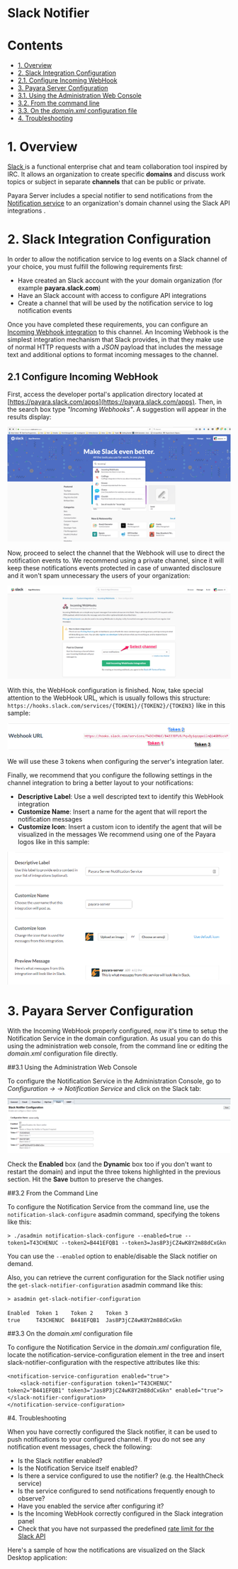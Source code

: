 # Slack Notifier

# Contents

* [1. Overview](#1-overview)
* [2. Slack Integration Configuration](#2-slack-integration-configuration)
 * [2.1. Configure Incoming WebHook](#2.1-configure-incoming-webhook)
* [3. Payara Server Configuration](#3-payara-server-configuration)
 * [3.1. Using the Administration Web Console](#31-using-the-administration-web-console)
 * [3.2. From the command line](#32-from-the-command-line)
 * [3.3. On the _domain.xml_ configuration file](#33-on-the-domainxml-configuration-file)
* [4. Troubleshooting](#4-troubleshooting)

# 1. Overview

[Slack ](https://slack.com/)is a functional enterprise chat and team collaboration tool inspired by IRC. It allows an organization to create specific **domains** and discuss work topics or subject in separate **channels** that can be public or private. 

Payara Server includes a special notifier to send notifications from the [Notification service](/documentation/extended-documentation/notification-service/notification-service.md) to an organization's domain channel using the Slack API integrations .

# 2. Slack Integration Configuration

In order to allow the notification service to log events on a Slack channel of your choice, you must fulfill the following requirements first:

* Have created an Slack account with the your domain organization (for example **payara.slack.com**)
* Have an Slack account with access to configure API integrations
* Create a channel that will be used by the notification service to log notification events

Once you have completed these requirements, you can configure an [Incoming Webhook integration](https://api.slack.com/incoming-webhooks) to this channel. An Incoming Webhook is the simplest integration mechanism that Slack provides, in that they make use of normal HTTP requests with a _JSON_ payload that includes the message text and additional options to format incoming messages to the channel.

## 2.1 Configure Incoming WebHook

First, access the developer portal's application directory located at [https://payara.slack.com/apps](https://payara.slack.com/apps). Then, in the search box type _"Incoming Webhooks"_. A suggestion will appear in the results display:

![Slack Application Portal](/images/slack-application-portal.png)

Now, proceed to select the channel that the Webhook will use to direct the notification events to. We recommend using a private channel, since it will keep these notifications events protected in case of unwanted disclosure and it won't spam unnecessary the users of your organization:

![Incoming WebHook Channel Selection](/images/slack-channel-selection.png)

With this, the WebHook configuration is finished. Now, take special attention to the WebHook URL, which is usually follows this structure: `https://hooks.slack.com/services/{TOKEN1}/{TOKEN2}/{TOKEN3}` like in this sample:

![WebHook URL Sample](/images/slack-webhook-url.png)

We will use these 3 tokens when configuring the server's integration later.

Finally, we recommend that you configure the following settings in the channel integration to bring a better layout to your notifications:

* **Descriptive Label**: Use a well descripted text to identify this WebHook integration
* **Customize Name**: Insert a name for the agent that will report the notification messages
* **Customize Icon**: Insert a custom icon to identify the agent that will be visualized in the messages We recommend using one of the Payara logos like in this sample:

![WebHook Additional Settings](/images/slack-webhook-additional-settings.png)

# 3. Payara Server Configuration

With the Incoming WebHook properly configured, now it's time to setup the Notification Service in the domain configuration. As usual you can do this using the administration web console, from the command line or editing the _domain.xml_ configuration file directly.

##3.1 Using the Administration Web Console

To configure the Notification Service in the Administration Console, go to _Configuration -> -> Notification Service_ and click on the Slack tab:

![Slack Configuration on Admin Console](/images/notification-slack-admin-console.png)

Check the **Enabled** box (and the **Dynamic** box too if you don't want to restart the domain) and input the three tokens highlighted in the previous section. Hit the **Save** button to preserve the changes.

##3.2 From the Command Line

To configure the Notification Service from the command line, use the `notification-slack-configure` asadmin command, specifying the tokens like this:

```
> ./asadmin notification-slack-configure --enabled=true --token1=T43CHENUC --token2=B441EFQB1 --token3=Jas8P3jCZ4wK8Y2m88dCxGkn
```

You can use the `--enabled` option to enable/disable the Slack notifier on demand.

Also, you can retrieve the current configuration for the Slack notifier using the `get-slack-notifier-configuration` asadmin command like this:

```
> asadmin get-slack-notifier-configuration

Enabled  Token 1    Token 2    Token 3
true     T43CHENUC  B441EFQB1  Jas8P3jCZ4wK8Y2m88dCxGkn
```

##3.3 On the _domain.xml_ configuration file

To configure the Notification Service in the _domain.xml_ configuration file, locate the notification-service-configuration element in the tree and insert slack-notifier-configuration with the respective attributes like this:

    <notification-service-configuration enabled="true">
        <slack-notifier-configuration token1="T43CHENUC" token2="B441EFQB1" token3="Jas8P3jCZ4wK8Y2m88dCxGkn" enabled="true"></slack-notifier-configuration>
    </notification-service-configuration>

#4. Troubleshooting

When you have correctly configured the Slack notifier, it can be used to push notifications to your configured channel. If you do not see any notification event messages, check the following:

* Is the Slack notifier enabled?
* Is the Notification Service itself enabled?
* Is there a service configured to use the notifier? (e.g. the HealthCheck service)
* Is the service configured to send notifications frequently enough to observe?
* Have you enabled the service after configuring it?
* Is the Incoming WebHook correctly configured in the Slack integration panel
* Check that you have not surpassed the predefined [rate limit for the Slack API](https://api.slack.com/docs/rate-limits)

Here's a sample of how the notifications are visualized on the Slack Desktop application:




